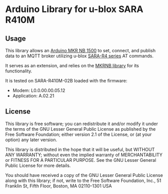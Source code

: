 # Arduino Library for u-blox SARA R410M

## Usage

This library allows an [Arduino MKR NB 1500](https://docs.arduino.cc/hardware/mkr-nb-1500) to set, connect, and publish data to an MQTT broker utilizing u-blox [SARA-R4 series](https://www.u-blox.com/en/product/sara-r4-series?legacy=Current#Documentation-&-resources) AT commands.

It serves as an extension, and relies on the [MKRNB library](https://github.com/arduino-libraries/MKRNB) for its functionality.

It is tested on SARA-R410M-02B loaded with the firmware:
- Modem: L0.0.00.00.05.12
- Application: A.02.21

## License

This library is free software; you can redistribute it and/or modify it under the terms of the GNU Lesser General Public License as published by the Free Software Foundation; either version 2.1 of the License, or (at your option) any later version.

This library is distributed in the hope that it will be useful, but WITHOUT ANY WARRANTY; without even the implied warranty of MERCHANTABILITY or FITNESS FOR A PARTICULAR PURPOSE. See the GNU Lesser General Public License for more details.

You should have received a copy of the GNU Lesser General Public License along with this library; if not, write to the Free Software Foundation, Inc., 51 Franklin St, Fifth Floor, Boston, MA 02110-1301 USA
